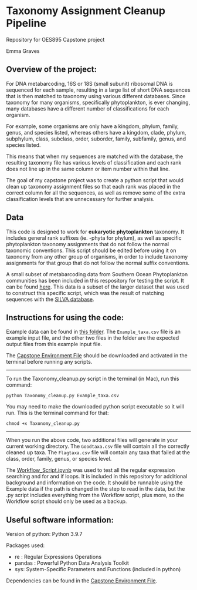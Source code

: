 # Taxonomy Assignment Cleanup Pipeline
Repository for OES895 Capstone project

Emma Graves


## Overview of the project:

For DNA metabarcoding, 16S or 18S (small subunit) ribosomal DNA is sequenced for each sample, resulting in
a large list of short DNA sequences that is then matched to taxonomy using various different databases. 
Since taxonomy for many organisms, specifically phytoplankton, is ever changing, many databases have 
a different number of classifications for each organism. 

For example, some organisms are only have a kingdom, phylum, 
family, genus, and species listed, whereas others have a kingdom, clade, phylum, subphylum, class, subclass, 
order, suborder, family, subfamily, genus, and species listed. 

This means that when my sequences are matched with the 
database, the resulting taxonomy file has various levels of classification and each rank does not line up in the same
column or item number within that line.


The goal of my capstone project was to create a python script that would clean up taxonomy assignment files
so that each rank was placed in the correct column for all the sequences, as well as remove some of the extra classification
levels that are unnecessary for further analysis. 

## Data

This code is designed to work for **eukaryotic phytoplankton** taxonomy. It includes general rank suffixes (ie. -phyta for phylum),
as well as specific phytoplankton taxonomy assignments that do not follow the normal taxonomic conventions. This script
should be edited before using it on taxonomy from any other group of organisms, in order to include taxonomy assignments
for that group that do not follow the normal suffix conventions. 

A small subset of metabarcoding data from Southern Ocean Phytoplankton communities has been included in this respository
for testing the script. It can be found [here](https://github.com/emmag-raves/Capstone_Project/blob/main/Example_Data/Example_taxa.csv).
This data is a subset of the larger dataset that was used to construct this specific script, which was the result
of matching sequences with the [SILVA database](https://www.arb-silva.de).

## Instructions for using the code:
Example data can be found in [this folder](https://github.com/emmag-raves/Capstone_Project/tree/main/Example_Data). The `Example_taxa.csv` file is an example input file, and the other two files in the folder are the expected output files from this example input file.

The [Capstone Environment File](https://github.com/emmag-raves/Capstone_Project/blob/main/Capstone_environment.yml) should be downloaded and activated in the terminal before running any scripts.

---
To run the Taxonomy_cleanup.py script in the terminal (in Mac), run this command:

`python Taxonomy_cleanup.py Example_taxa.csv`

You may need to make the downloaded python script executable so it will run. This is the terminal command for that:

`chmod +x Taxonomy_cleanup.py`

---
When you run the above code, two additional files will generate in your current working directory. The `Goodtaxa.csv` 
file will contain all the correctly cleaned up taxa. The `Flagtaxa.csv` file will contain any taxa that failed
at the class, order, family, genus, or species level. 


The [Workflow_Script.ipynb](https://github.com/emmag-raves/Capstone_Project/blob/main/Workflow_Script.ipynb) was used to test all the regular expression searching and for and if loops. It is included in this repository 
for additional background and information on the code. It should be runnable using the Example data if the path is changed in the step to read in the data, but the .py script includes
everything from the Workflow script, plus more, so the Workflow script should only be used as a backup.

## Useful software information:
Version of python: Python 3.9.7

Packages used: 
- re : Regular Expressions Operations
- pandas : Powerful Python Data Analysis Toolkit
- sys: System-Specific Parameters and Functions (included in python)

Dependencies can be found in the [Capstone Environment File](https://github.com/emmag-raves/Capstone_Project/blob/main/Capstone_environment.yml).
